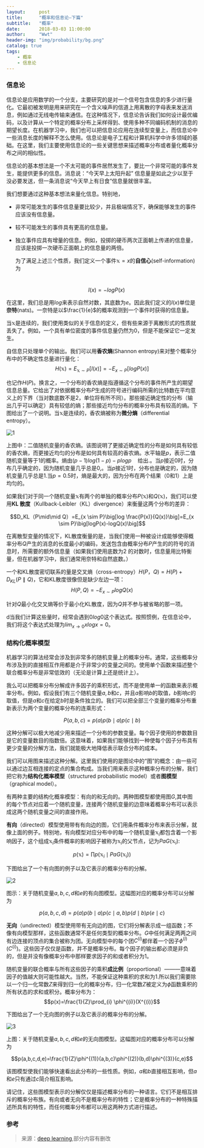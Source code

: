 ```yaml
---
layout:     post
title:      "概率和信息论—下篇"
subtitle:   "概率"
date:       2018-03-03 11:00:00
author:     "Wwt"
header-img: "img/probability/bg.png"
catalog: true
tags:   
    - 概率
    - 信息论
---
```

### 信息论

信息论是应用数学的一个分支，主要研究的是对一个信号包含信息的多少进行量化。它最初被发明是用来研究在一个含义噪声的信道上用离散的字母表来发送消息，例如通过无线电传输来通信。在这种情况下，信息论告诉我们如何设计最优编码，以及计算从一个特定的概率分布上采样得到、使用多种不同编码机制的消息的期望长度。在机器学习中，我们也可以把信息论应用在连续型变量上，而信息论中一些消息长度的解释不怎么使用。信息论是电子工程和计算机科学中许多领域的基础。在这里，我们主要使用信息论的一些关键思想来描述概率分布或者量化概率分布之间的相似性。

信息论的基本想法是一个不太可能的事件居然发生了，要比一个非常可能的事件发生，能提供更多的信息。消息说：“今天早上太阳升起” 信息量是如此之少以至于没必要发送，但一条消息说“今天早上有日食”信息量就很丰富。

我们想要通过这种基本想法来量化信息。特别地，

- 非常可能发生的事件信息量要比较少，并且极端情况下，确保能够发生的事件应该没有信息量。

- 较不可能发生的事件具有更高的信息量。

- 独立事件应具有增量的信息。例如，投掷的硬币两次正面朝上传递的信息量，应该是投掷一次硬币正面朝上的信息量的两倍。

  为了满足上述三个性质，我们定义一个事件$\mathbb{x}=x$的**自信心**(self-information)为

  ​				$$I(x)=-log P(x)$$

在这里，我们总是用$log$来表示自然对数，其底数为$e$。因此我们定义的$I(x)$单位是**奈特**(nats)。一奈特是以$\frac{1}{e}$的概率观测到一个事件时获得的信息量。

当$\mathbb{x}$是连续的，我们使用类似的关于信息的定义，但有些来源于离散形式的性质就丢失了。例如，一个具有单位密度的事件信息量仍然为0，但是不能保证它一定发生。

自信息只处理单个的输出。我们可以用**香农熵**(Shannon entropy)来对整个概率分布中的不确定性总量进行量化：
​		$$H(\mathbb{x})=E_{\mathbb{x}\sim P}[I(x)]=-E_{x \sim P}[logP(x)]$$

也记作$H(P)$。换言之，一个分布的香农熵是指遵循这个分布的事件所产生的期望信息总量。它给出了对依据概率分布$P$生成的符号进行编码所需的比特数在平均意义上的下界（当对数底数不是2，单位将有所不同）。那些接近确定性的分布（输出几乎可以确定）具有较低的熵；那些接近均匀分布的概率分布具有较高的熵。下图给出了一个说明。当$\mathbb{x}$是连续的，香农熵被称为**微分熵**（differential entropy）。

![1](/img/probability/2-1.png)

​      上图中：二值随机变量的香农熵。该图说明了更接近确定性的分布是如何具有较低的香农熵，而更接近均匀的分布是如何具有较高的香农熵。水平轴是$p$，表示二值随机变量等于1的概率。熵由$(p-1)log(1-p)-plogp\quad$给出.。当$p$接近0时，分布几乎确定的，因为随机变量几乎总是0,。当$p$接近1时，分布也是确定的，因为随机变量几乎总是1.当$p=0.5$时，熵是最大的，因为分布在两个结果（0和1）上是均匀的。

如果我们对于同一个随机变量$\mathbb{x}$有两个的单独的概率分布$P(\mathbb{x})$和$Q(\mathbb{x})$，我们可以使用**KL 散度**（Kullback-Leibler（KL）divergence）来衡量这两个分布的差异：

$$D_KL（P\mid\mid Q）=E_{x \sim P}\big[log \frac{P(x)}{Q(x)}\big]=E_{x \sim P}\big[logP(x)-logQ(x)\big]$$

在离散型变量的情况下，KL散度衡量的是，当我们使用一种被设计成能够使得概率分布$Q$产生的消息的长度最小的编码，发送包含由概率分布$P$产生的的符号的消息时，所需要的额外信息量（如果我们使用底数为2 的对数时，信息量用比特衡量，但在机器学习中，我们通常用奈特和自然底数。）

一个和KL散度密切联系的量是交叉熵（cross-entropy）$H(P，Q)=H(P)+D_{KL}(P \parallel Q)$，它和KL散度很像但是缺少左边一项：
$$H(P,Q)=-E_{x \sim P}logQ(x)$$

针对$Q$最小化交叉熵等价于最小化KL散度，因为$Q$并不参与被省略的那一项。

d当我们计算这些量时，经常会遇到$0log0$这个表达式。按照惯例，在信息论中，我们将这个表达式处理为$lim_{x\rightarrow0}xlogx=0$。

### 结构化概率模型

机器学习的算法经常会涉及到非常多的随机变量上的概率分布。通常，这些概率分布涉及到的直接相互作用都是介于非常少的变量之间的。使用单个函数来描述整个联合概率分布是非常低效的（无论是计算上还是统计上）。

我么可以把概率分布分解成许多因子的乘积形式，而不是使用单一的函数来表示概率分布。例如，假设我们有三个随机变量$a,b$和$c$，并且$a$影响$b$的取值，$b$影响$c$的取值，但是$a$和$c$在给定$b$时是条件独立的。我们可以把全部三个变量的概率分布重新表示为两个变量的概率分布的连乘形式：

$$P(a,b,c)=p(a)p(b\mid a)p(c\mid b)$$

这种分解可以极大地减少用来描述一个分布的参数变量。每个因子使用的参数数目是它的变量数目的指数倍。这意味着，如果我们能够找到一种使每个因子分布具有更少变量的分解方法，我们就能极大地降低表示联合分布的成本。

我们可以用图来描述这种分解。这里我们使用的是图论中的“图”的概念：由一些可以通过边互相连接的定点的集合构成。当我们用来表示这种概率分布的分解，我们把它称为**结构化概率模型**（structured probabilistic model）或者**图模型**（graphical model）。

有两种主要的结构化概率模型：有向的和无向的。两种图模型都使用图$G$,其中图的每个节点对应着一个随机变量，连接两个随机变量的边意味着概率分布可以表示成这两个随机变量之间的直接作用。

**有向**（directed）模型使用带有有向边的图，它们用条件概率分布来表示分解，就像上面的例子。特别地，有向模型对应分布中的每一个随机变量$\mathbb{x}_i$都包含着一个影响因子，这个组成$\mathbb{x}_i$条件概率的影响因子被称为$\mathbb{x}_i$的父节点，记为$PaG(\mathbb{x}_i)$:

$$p(\mathbb{x})=\prod p(\mathbb{x}_i\mid PaG(\mathbb{x}_i))$$

下图给出了一个有向图的例子以及它表示的概率分布的分解。

![2](/img/probability/2-2.png)

图示：关于随机变量$a,b,c,d$和$e$的有向图模型。这幅图对应的概率分布可以分解为

$$p(a,b,c,d)=p(a)p(b\mid a)p(c\mid a,b)p(d\mid b)p(e\mid c)$$

**无向**（undirected）模型使用带有无向边的图，它们将分解表示成一组函数；不像有向模型那样，这些函数通常不是任何类型的概率分布。$G$中任何满足两两之间有边连接的顶点的集合被称为团。无向模型中的每个团$C^{(i)}$都伴着一个因子$\phi ^{(i)}(C^{(i)})$。这些因子仅仅是函数，并不是概率分布。每个因子的输出都必须是非负的，但是并没有像概率分布中那样要求因子的和或者积分为1。

随机变量的联合概率与所有这些因子的乘积**成比例**（proportional）———意味着因子的值越大则可能性越大。当然，不能保证这种乘积的求和为1.所以我们需要除以一个归一化常数$Z$来得到归一化的概率分布，归一化常数$Z$被定义为$\phi$函数乘积的所有状态的求和或积分。概率分布为：
$$p(x)=\frac{1}{Z}\prod_{i} \phi^{(i)}(X^{(i)}$$

下图给出了一个无向图的例子以及它表示的概率分布的分解。

![3](/img/probability/2-3.png)

上图：关于随机变量$a,b,c,d$和$e$的无向图模型。这幅图对应的概率分布可以分解为

$$p(a,b,c,d,e)=\frac{1}{Z}\phi^{(1)}(a,b,c)\phi^{(2)}(b,d)\phi^{(3)}(c,e)$$

该图模型使我们能够快速看出此分布的一些性质。例如，$a$和$b$直接相互影响，但$a$和$e$只有通过$c$简介相互影响。

请记住，这些图模型表示的分解仅仅是描述概率分布的一种语言。它们不是相互排斥的概率分布族。有向或者无向不是概率分布的特性；它是概率分布的一种特殊描述所具有的特性，而任何概率分布都可以用这两种方式进行描述。
### 参考

>来源：[deep learning](https://github.com/exacity/deeplearningbook-chinese),部分内容有删改